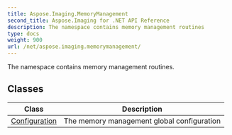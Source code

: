 ```yaml
---
title: Aspose.Imaging.MemoryManagement
second_title: Aspose.Imaging for .NET API Reference
description: The namespace contains memory management routines
type: docs
weight: 900
url: /net/aspose.imaging.memorymanagement/
---
```

The namespace contains memory management routines.

## Classes

| Class | Description |
| --- | --- |
| [Configuration](./configuration/) | The memory management global configuration |


